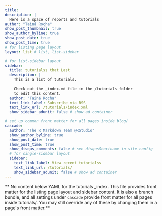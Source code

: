 ```yaml
---
title: 
description: |
  Here is a space of reports and tutorials
author: "Tainá Rocha"
show_post_thumbnail: true
show_author_byline: true
show_post_date: true
show_post_time: true
# for listing page layout
layout: list # list, list-sidebar

# for list-sidebar layout
sidebar: 
  title: tutorialss that Last
  description: |
    This is a list of tutorials.
    
    Check out the _index.md file in the /tutorials folder 
    to edit this content. 
  author: "Tainá Rocha"
  text_link_label: Subscribe via RSS
  text_link_url: /tutorials/index.xml
  show_sidebar_adunit: false # show ad container

# set up common front matter for all pages inside blog/
cascade:
  author: "The R Markdown Team @RStudio"
  show_author_byline: true
  show_post_date: true
  show_post_time: true
  show_disqus_comments: false # see disqusShortname in site config
  # for single-sidebar layout
  sidebar:
    text_link_label: View recent tutorialss
    text_link_url: /tutorials/
    show_sidebar_adunit: false # show ad container
---
```


** No content below YAML for the tutorials _index. This file provides front matter for the listing page layout and sidebar content. It is also a branch bundle, and all settings under `cascade` provide front matter for all pages inside tutorials/. You may still override any of these by changing them in a page's front matter.**
